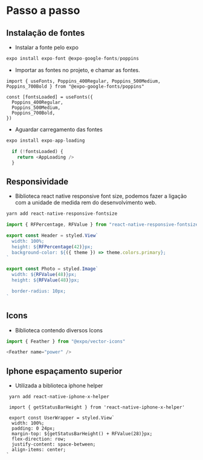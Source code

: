 # Passo a passo

## Instalação de fontes

- Instalar a fonte pelo expo

```ts
expo install expo-font @expo-google-fonts/poppins
```

- Importar as fontes no projeto, e chamar as fontes.

```tsx
import { useFonts, Poppins_400Regular, Poppins_500Medium, Poppins_700Bold } from "@expo-google-fonts/poppins"

const [fontsLoaded] = useFonts({
  Poppins_400Regular,
  Poppins_500Medium,
  Poppins_700Bold,
})
```

- Aguardar carregamento das fontes

```ts
expo install expo-app-loading

  if (!fontsLoaded) {
    return <AppLoading />
  }

```

## Responsividade

- Biblioteca react native responsive font size, podemos fazer a ligação com a unidade de medida rem do desenvolvimento web.

```ts
yarn add react-native-responsive-fontsize

import { RFPercentage, RFValue } from "react-native-responsive-fontsize"

export const Header = styled.View`
  width: 100%;
  height: ${RFPercentage(42)}px;
  background-color: ${({ theme }) => theme.colors.primary};
`

export const Photo = styled.Image`
  width: ${RFValue(48)}px;
  height: ${RFValue(48)}px;

  border-radius: 10px;
`
```

## Icons

- Biblioteca contendo diversos Icons

```ts
import { Feather } from "@expo/vector-icons"

<Feather name="power" />
```

## Iphone espaçamento superior

- Utilizada a biblioteca iphone helper

```tsx
 yarn add react-native-iphone-x-helper

 import { getStatusBarHeight } from 'react-native-iphone-x-helper'

 export const UserWrapper = styled.View`
  width: 100%;
  padding: 0 24px;
  margin-top: ${getStatusBarHeight() + RFValue(28)}px;
  flex-direction: row;
  justify-content: space-between;
  align-items: center;
`
```
